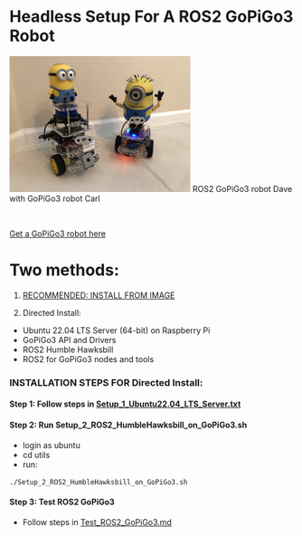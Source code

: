 # Headless Setup For A ROS2 GoPiGo3 Robot

<img src="https://github.com/slowrunner/ROS2-GoPiGo3/blob/28e63059071b2c483138af5d13fcc968c22e7871/Dave_And_Carl.jpg" width="320"/>  
ROS2 GoPiGo3 robot Dave with GoPiGo3 robot Carl  

&nbsp;

[Get a GoPiGo3 robot here](https://gopigo.io/gopigo-core/)  

# Two methods:  
1) [RECOMMENDED: INSTALL FROM IMAGE](INSTALL_FROM_IMAGE.md) 

2) Directed Install:  
  - Ubuntu 22.04 LTS Server (64-bit) on Raspberry Pi  
  - GoPiGo3 API and Drivers  
  - ROS2 Humble Hawksbill  
  - ROS2 for GoPiGo3 nodes and tools  

### INSTALLATION STEPS FOR Directed Install:  

#### Step 1: Follow steps in [Setup_1_Ubuntu22.04_LTS_Server.txt](Setup_1_Ubuntu22.04_LTS_Server.txt)

#### Step 2: Run Setup_2_ROS2_HumbleHawksbill_on_GoPiGo3.sh
- login as ubuntu
- cd utils
- run:  
```
./Setup_2_ROS2_HumbleHawksbill_on_GoPiGo3.sh
```

#### Step 3: Test ROS2 GoPiGo3  
- Follow steps in [Test_ROS2_GoPiGo3.md](Test_ROS2_GoPiGo3.md)

  
